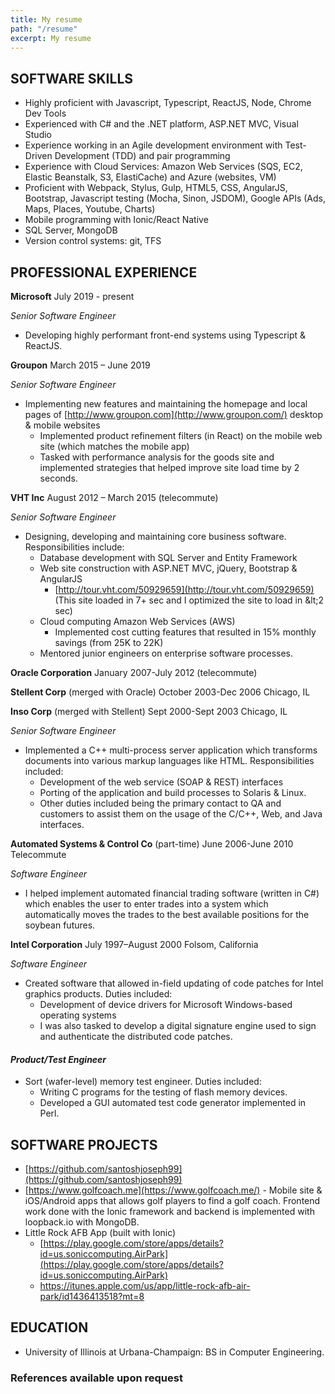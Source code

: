 ```yaml
---
title: My resume
path: "/resume"
excerpt: My resume
---
```



## SOFTWARE SKILLS

- Highly proficient with Javascript, Typescript, ReactJS, Node, Chrome Dev Tools
- Experienced with C# and the .NET platform, ASP.NET MVC, Visual Studio
- Experience working in an Agile development environment with Test-Driven Development (TDD) and pair programming
- Experience with Cloud Services: Amazon Web Services (SQS, EC2, Elastic Beanstalk, S3, ElastiCache) and Azure (websites, VM)
- Proficient with Webpack, Stylus, Gulp, HTML5, CSS, AngularJS, Bootstrap, Javascript testing (Mocha, Sinon, JSDOM), Google APIs (Ads, Maps, Places, Youtube, Charts)
- Mobile programming with Ionic/React Native
- SQL Server, MongoDB
- Version control systems: git, TFS

## PROFESSIONAL EXPERIENCE

**Microsoft** July 2019 - present

_Senior Software Engineer_

- Developing highly performant front-end systems using Typescript &amp; ReactJS.

**Groupon** March 2015 – June 2019

_Senior Software Engineer_

- Implementing new features and maintaining the homepage and local pages of [http://www.groupon.com](http://www.groupon.com/) desktop &amp; mobile websites
  - Implemented product refinement filters (in React) on the mobile web site (which matches the mobile app)
  - Tasked with performance analysis for the goods site and implemented strategies that helped improve site load time by 2 seconds.

**VHT Inc** August 2012 – March 2015 (telecommute)

_Senior Software Engineer_

- Designing, developing and maintaining core business software. Responsibilities include:
  - Database development with SQL Server and Entity Framework
  - Web site construction with ASP.NET MVC, jQuery, Bootstrap &amp; AngularJS
    - [http://tour.vht.com/50929659](http://tour.vht.com/50929659) (This site loaded in 7+ sec and I optimized the site to load in \&lt;2 sec)
  - Cloud computing Amazon Web Services (AWS)
    - Implemented cost cutting features that resulted in 15% monthly savings (from 25K to 22K)
  - Mentored junior engineers on enterprise software processes.

**Oracle Corporation** January 2007-July 2012 (telecommute)

**Stellent Corp** (merged with Oracle) October 2003-Dec 2006 Chicago, IL

**Inso Corp** (merged with Stellent) Sept 2000-Sept 2003 Chicago, IL

_Senior Software Engineer_

- Implemented a C++ multi-process server application which transforms documents into various markup languages like HTML. Responsibilities included:
  - Development of the web service (SOAP &amp; REST) interfaces
  - Porting of the application and build processes to Solaris &amp; Linux.
  - Other duties included being the primary contact to QA and customers to assist them on the usage of the C/C++, Web, and Java interfaces.

**Automated Systems &amp; Control Co** (part-time) June 2006-June 2010 Telecommute

_Software Engineer_

- I helped implement automated financial trading software (written in C#) which enables the user to enter trades into a system which automatically moves the trades to the best available positions for the soybean futures.

**Intel Corporation** July 1997–August 2000 Folsom, California

_Software Engineer_

- Created software that allowed in-field updating of code patches for Intel graphics products. Duties included:
  - Development of device drivers for Microsoft Windows-based operating systems
  - I was also tasked to develop a digital signature engine used to sign and authenticate the distributed code patches.

#### _Product/Test Engineer_

- Sort (wafer-level) memory test engineer. Duties included:
  - Writing C programs for the testing of flash memory devices.
  - Developed a GUI automated test code generator implemented in Perl.

## SOFTWARE PROJECTS

- [https://github.com/santoshjoseph99](https://github.com/santoshjoseph99)
- [https://www.golfcoach.me](https://www.golfcoach.me/) - Mobile site &amp; iOS/Android apps that allows golf players to find a golf coach. Frontend work done with the Ionic framework and backend is implemented with loopback.io with MongoDB.
- Little Rock AFB App (built with Ionic)
  - [https://play.google.com/store/apps/details?id=us.soniccomputing.AirPark](https://play.google.com/store/apps/details?id=us.soniccomputing.AirPark)
  - https://itunes.apple.com/us/app/little-rock-afb-air-park/id1436413518?mt=8

## EDUCATION

- University of Illinois at Urbana-Champaign: BS in Computer Engineering.

### References available upon request